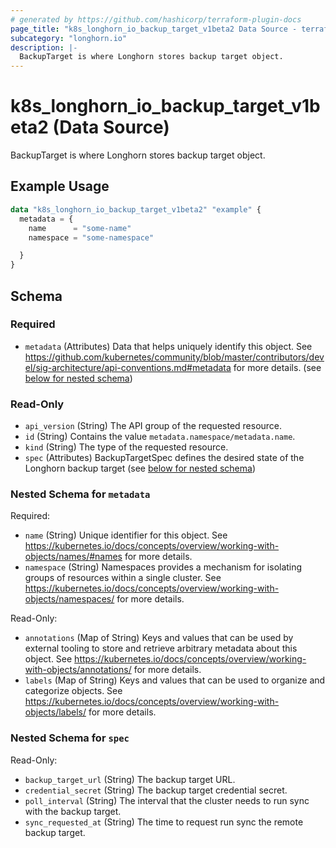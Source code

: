 ```yaml
---
# generated by https://github.com/hashicorp/terraform-plugin-docs
page_title: "k8s_longhorn_io_backup_target_v1beta2 Data Source - terraform-provider-k8s"
subcategory: "longhorn.io"
description: |-
  BackupTarget is where Longhorn stores backup target object.
---
```


# k8s_longhorn_io_backup_target_v1beta2 (Data Source)

BackupTarget is where Longhorn stores backup target object.

## Example Usage

```terraform
data "k8s_longhorn_io_backup_target_v1beta2" "example" {
  metadata = {
    name      = "some-name"
    namespace = "some-namespace"

  }
}
```

<!-- schema generated by tfplugindocs -->
## Schema

### Required

- `metadata` (Attributes) Data that helps uniquely identify this object. See https://github.com/kubernetes/community/blob/master/contributors/devel/sig-architecture/api-conventions.md#metadata for more details. (see [below for nested schema](#nestedatt--metadata))

### Read-Only

- `api_version` (String) The API group of the requested resource.
- `id` (String) Contains the value `metadata.namespace/metadata.name`.
- `kind` (String) The type of the requested resource.
- `spec` (Attributes) BackupTargetSpec defines the desired state of the Longhorn backup target (see [below for nested schema](#nestedatt--spec))

<a id="nestedatt--metadata"></a>
### Nested Schema for `metadata`

Required:

- `name` (String) Unique identifier for this object. See https://kubernetes.io/docs/concepts/overview/working-with-objects/names/#names for more details.
- `namespace` (String) Namespaces provides a mechanism for isolating groups of resources within a single cluster. See https://kubernetes.io/docs/concepts/overview/working-with-objects/namespaces/ for more details.

Read-Only:

- `annotations` (Map of String) Keys and values that can be used by external tooling to store and retrieve arbitrary metadata about this object. See https://kubernetes.io/docs/concepts/overview/working-with-objects/annotations/ for more details.
- `labels` (Map of String) Keys and values that can be used to organize and categorize objects. See https://kubernetes.io/docs/concepts/overview/working-with-objects/labels/ for more details.


<a id="nestedatt--spec"></a>
### Nested Schema for `spec`

Read-Only:

- `backup_target_url` (String) The backup target URL.
- `credential_secret` (String) The backup target credential secret.
- `poll_interval` (String) The interval that the cluster needs to run sync with the backup target.
- `sync_requested_at` (String) The time to request run sync the remote backup target.
